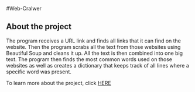 #Web-Cralwer

## About the project
The program receives a URL link and finds all links that it can find on the website. Then the program scrabs all the text from those websites using Beautiful Soup 
and cleans it up. All the text is then combined into one big text. The program then finds the most common words used on those websites as well as creates
a dictionary that keeps track of all lines where a specific word was present.

To learn more about the project, click [HERE](/Web-Crawler/Web_crawler_report.pdf)
